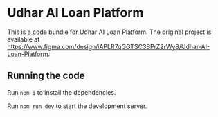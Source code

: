 
  # Udhar AI Loan Platform

  This is a code bundle for Udhar AI Loan Platform. The original project is available at https://www.figma.com/design/iAPLR7qGGTSC3BPrZ2rWy8/Udhar-AI-Loan-Platform.

  ## Running the code

  Run `npm i` to install the dependencies.

  Run `npm run dev` to start the development server.
  